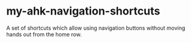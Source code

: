 # my-ahk-navigation-shortcuts
A set of shortcuts which allow using navigation buttons without moving hands out from the home row.
